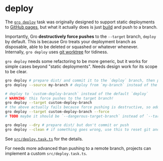 # deploy

The [`gro deploy`](/src/deploy.task.ts)
task was originally designed to support static deployments to
[GitHub pages](https://pages.github.com/),
but what it actually does is just [build](./build.md) and push to a branch.

Importantly, Gro **destructively force pushes** to the `--target` branch, `deploy` by default.
This is because Gro treats your deployment
branch as disposable, able to be deleted or squashed or whatever whenever.
Internally, `gro deploy` uses [git worktree](https://git-scm.com/docs/git-worktree)
for tidiness.

`gro deploy` needs some refactoring to be more generic,
but it works for simple cases beyond "static deployments".
Needs design work for its scope to be clear.

```bash
gro deploy # prepare dist/ and commit it to the `deploy` branch, then push to go live
gro deploy --source my-branch # deploy from `my-branch` instead of the default `main`

# deploy to `custom-deploy-branch` instead of the default `deploy`
# WARNING! this force pushes to the target branch!
gro deploy --target custom-deploy-branch
# the above actually fails because force pushing is destructive, so add `--force` to be extra clear:
gro deploy --target custom-deploy-branch --force
# TODO maybe it should be `--dangerous-target-branch` instead of `--target` and `--force`?

gro deploy --dry # prepare dist/ but don't commit or push
gro deploy --clean # if something goes wrong, use this to reset git and gro state
```

See [`src/deploy.task.ts`](/src/deploy.task.ts) for the details.

For needs more advanced than pushing to a remote branch,
projects can implement a custom `src/deploy.task.ts`.
